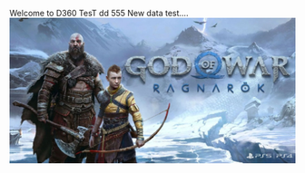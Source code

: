 Welcome to D360
TesT dd 555
New data test....
![Test](../docs/.document360/asserts/GoW-Ragnarok01.jpg)
